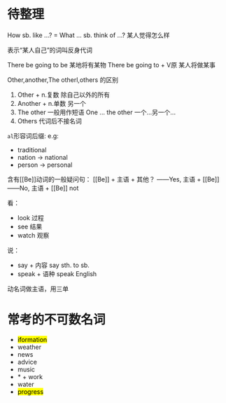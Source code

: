 # 待整理
How sb. like ...? = What ... sb. think of ...?
某人觉得怎么样

表示“某人自己”的词叫反身代词

There be going to be 某地将有某物
There be going to + V原 某人将做某事

Other,another,The otherl,others 的区别
1. Other + n.复数 除自己以外的所有
2. Another + n.单数 另一个
3. The other 一般用作短语 One ... the other 一个...另一个...
4. Others 代词后不接名词

`al`形容词后缀:
e.g:
- traditional
- nation -> national
- person -> personal

含有[[Be]]动词的一般疑问句：
[[Be]] + 主语 + 其他？
——Yes, 主语 + [[Be]]
——No, 主语 + [[Be]] not

看：
- look 过程
- see 结果
- watch 观察

说：
- say + 内容 say sth. to sb.
- speak + 语种 speak English

动名词做主语，用三单

# 常考的不可数名词
- <mark>iformation</mark>
- weather
- news
- advice
- music
- \* \+ work
- water
- <mark>progress</mark>
